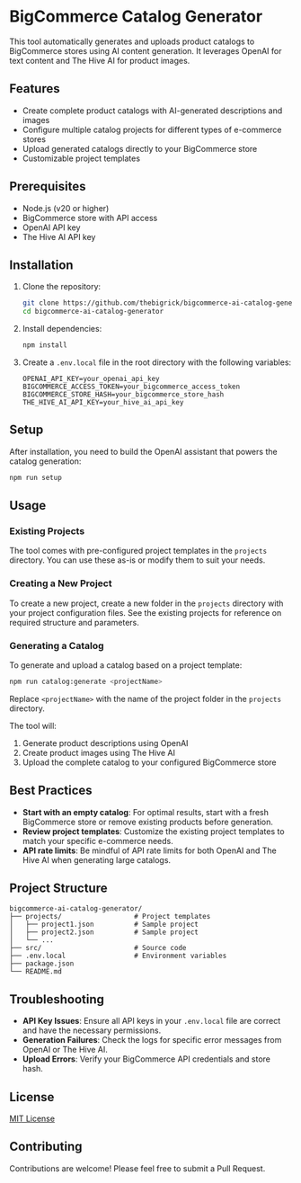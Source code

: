 # BigCommerce Catalog Generator

This tool automatically generates and uploads product catalogs to BigCommerce stores using AI content generation. It
leverages OpenAI for text content and The Hive AI for product images.

## Features

- Create complete product catalogs with AI-generated descriptions and images
- Configure multiple catalog projects for different types of e-commerce stores
- Upload generated catalogs directly to your BigCommerce store
- Customizable project templates

## Prerequisites

- Node.js (v20 or higher)
- BigCommerce store with API access
- OpenAI API key
- The Hive AI API key

## Installation

1. Clone the repository:
   ```bash
   git clone https://github.com/thebigrick/bigcommerce-ai-catalog-generator.git
   cd bigcommerce-ai-catalog-generator
   ```

2. Install dependencies:
   ```bash
   npm install
   ```

3. Create a `.env.local` file in the root directory with the following variables:
   ```
   OPENAI_API_KEY=your_openai_api_key
   BIGCOMMERCE_ACCESS_TOKEN=your_bigcommerce_access_token
   BIGCOMMERCE_STORE_HASH=your_bigcommerce_store_hash
   THE_HIVE_AI_API_KEY=your_hive_ai_api_key
   ```

## Setup

After installation, you need to build the OpenAI assistant that powers the catalog generation:

```bash
npm run setup
```

## Usage

### Existing Projects

The tool comes with pre-configured project templates in the `projects` directory. You can use these as-is or modify them
to suit your needs.

### Creating a New Project

To create a new project, create a new folder in the `projects` directory with your project configuration files. See the
existing projects for reference on required structure and parameters.

### Generating a Catalog

To generate and upload a catalog based on a project template:

```bash
npm run catalog:generate <projectName>
```

Replace `<projectName>` with the name of the project folder in the `projects` directory.

The tool will:

1. Generate product descriptions using OpenAI
2. Create product images using The Hive AI
3. Upload the complete catalog to your configured BigCommerce store

## Best Practices

- **Start with an empty catalog**: For optimal results, start with a fresh BigCommerce store or remove existing products
  before generation.
- **Review project templates**: Customize the existing project templates to match your specific e-commerce needs.
- **API rate limits**: Be mindful of API rate limits for both OpenAI and The Hive AI when generating large catalogs.

## Project Structure

```
bigcommerce-ai-catalog-generator/
├── projects/                  # Project templates
│   ├── project1.json          # Sample project
│   ├── project2.json          # Sample project
│   └── ...
├── src/                       # Source code
├── .env.local                 # Environment variables
├── package.json
└── README.md
```

## Troubleshooting

- **API Key Issues**: Ensure all API keys in your `.env.local` file are correct and have the necessary permissions.
- **Generation Failures**: Check the logs for specific error messages from OpenAI or The Hive AI.
- **Upload Errors**: Verify your BigCommerce API credentials and store hash.

## License

[MIT License](LICENSE)

## Contributing

Contributions are welcome! Please feel free to submit a Pull Request.
